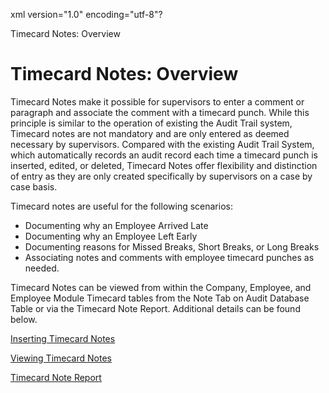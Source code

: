 xml version="1.0" encoding="utf-8"?





Timecard Notes: Overview




# Timecard Notes: Overview

Timecard Notes make it possible for supervisors to enter a comment or paragraph and associate the comment with a timecard punch. While this principle is similar to the operation of existing the Audit Trail system, Timecard notes are not mandatory and are only entered as deemed necessary by supervisors. Compared with the existing Audit Trail System, which automatically records an audit record each time a timecard punch is inserted, edited, or deleted, Timecard Notes offer flexibility and distinction of entry as they are only created specifically by supervisors on a case by case basis.

Timecard notes are useful for the following scenarios:

* Documenting why an Employee Arrived Late
* Documenting why an Employee Left Early
* Documenting reasons for Missed Breaks, Short Breaks, or Long Breaks
* Associating notes and comments with employee timecard punches as needed.

Timecard Notes can be viewed from within the Company, Employee, and Employee Module Timecard tables from the Note Tab on Audit Database Table or via the Timecard Note Report. Additional details can be found below.

[Inserting Timecard Notes](SW_CH7_Notes_Insert.md)

[Viewing Timecard Notes](SW_CH7_Notes_View.md)

[Timecard Note Report](SW_CH7_Notes_Report.md)